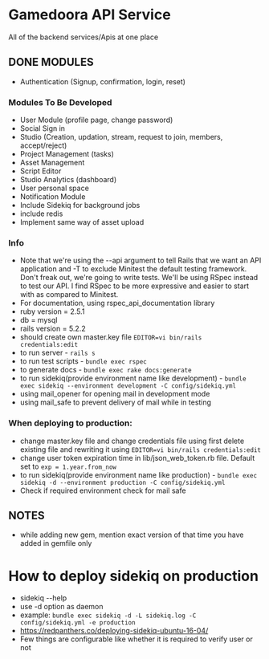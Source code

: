 Gamedoora API Service
=====================

All of the backend services/Apis at one place

## DONE MODULES
* Authentication (Signup, confirmation, login, reset)

### Modules To Be Developed
* User Module (profile page, change password)
* Social Sign in
* Studio (Creation, updation, stream, request to join, members, accept/reject)
* Project Management (tasks) 
* Asset Management
* Script Editor
* Studio Analytics (dashboard)
* User personal space
* Notification Module
* Include Sidekiq for background jobs
* include redis
* Implement same way of asset upload

### Info
* Note that we're using the --api argument to tell Rails that we want an API application and -T to exclude Minitest the default testing framework. Don't freak out, we're going to write tests. We'll be using RSpec instead to test our API. I find RSpec to be more expressive and easier to start with as compared to Minitest.
* For documentation, using rspec_api_documentation library
* ruby version = 2.5.1
* db = mysql
* rails version = 5.2.2
* should create own master.key file ```EDITOR=vi bin/rails credentials:edit```
* to run server - ```rails s```
* to run test scripts - ```bundle exec rspec```
* to generate docs -  ```bundle exec rake docs:generate```
* to run sidekiq(provide environment name like development)  - ```bundle exec sidekiq --environment development -C config/sidekiq.yml```
* using mail_opener for opening mail in development mode
* using mail_safe to prevent delivery of mail while in testing

### When deploying to production:
* change master.key file and change credentials file using first delete existing file and rewriting it using ```EDITOR=vi bin/rails credentials:edit``` 
* change user token expiration time in lib/json_web_token.rb file. Default set to ```exp = 1.year.from_now```
* to run sidekiq(provide environment name like production)  - ```bundle exec sidekiq -d --environment production -C config/sidekiq.yml ```
* Check if required environment check for mail safe


## NOTES
* while adding new gem, mention exact version of that time you have added in gemfile only


# How to deploy sidekiq on production
* sidekiq --help 
* use -d option as daemon
* example: ```bundle exec sidekiq -d -L sidekiq.log -C config/sidekiq.yml -e production```
* https://redpanthers.co/deploying-sidekiq-ubuntu-16-04/
* Few things are configurable like whether it is required to verify user or not